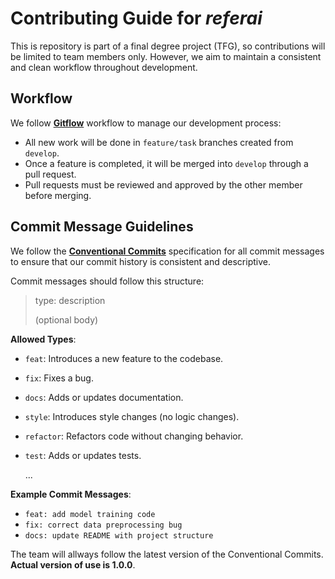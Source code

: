 # Contributing Guide for *referai*

This is repository is part of a final degree project (TFG), so contributions will be limited to team members only. However, we aim to maintain a consistent and clean workflow throughout development.

## Workflow
We follow [**Gitflow**](https://www.atlassian.com/es/git/tutorials/comparing-workflows/gitflow-workflow) workflow to manage our development process:
- All new work will be done in `feature/task` branches created from `develop`.
- Once a feature is completed, it will be merged into `develop` through a pull request.
- Pull requests must be reviewed and approved by the other member before merging.

## Commit Message Guidelines

We follow the [**Conventional Commits**](https://www.conventionalcommits.org/en/v1.0.0/) specification for all commit messages to ensure that our commit history is consistent and descriptive.

Commit messages should follow this structure:

> type: description
> 
> (optional body)

**Allowed Types**:
- `feat`: Introduces a new feature to the codebase.
- `fix`:  Fixes a bug.
- `docs`: Adds or updates documentation.
- `style`: Introduces style changes (no logic changes).
- `refactor`: Refactors code without changing behavior.
- `test`: Adds or updates tests.

    ...

**Example Commit Messages**:
- `feat: add model training code`
- `fix: correct data preprocessing bug`
- `docs: update README with project structure`

The team will allways follow the latest version of the Conventional Commits. **Actual version of use is 1.0.0**.